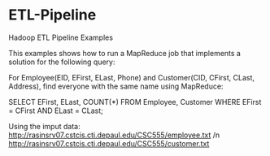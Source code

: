 # ETL-Pipeline
Hadoop ETL Pipeline Examples

This examples shows how to run a MapReduce job that implements a solution for the following query:


For Employee(EID, EFirst, ELast, Phone) and Customer(CID, CFirst, CLast, Address), find everyone with the same name using MapReduce:

SELECT EFirst, ELast, COUNT(*)
FROM Employee, Customer
WHERE EFirst = CFirst AND ELast = CLast;

Using the imput data:
http://rasinsrv07.cstcis.cti.depaul.edu/CSC555/employee.txt /n
http://rasinsrv07.cstcis.cti.depaul.edu/CSC555/customer.txt
